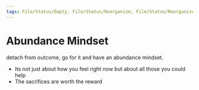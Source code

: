 ```yaml
---
tags: File/Status/Empty, File/Status/Reorganize, File/Status/Reorganize, File/Status/Recategorize, File/Status/Summarize, File/Status/Structuralize
---
```


# Abundance Mindset

detach from outcome, go for it and have an abundance mindset.
- Its not just about how you feel right now but about all those you could help
- The sacrifices are worth the reward



